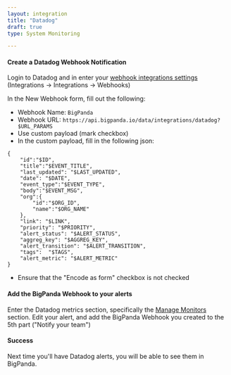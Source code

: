 ```yaml
---
layout: integration 
title: "Datadog"
draft: true
type: System Monitoring

---
```


#### Create a Datadog Webhook Notification  

Login to Datadog and in enter your [webhook integrations settings](https://app.datadoghq.com/account/settings#integrations/webhooks) (Integrations -> Integrations -> Webhooks)

In the New Webhook form, fill out the following:  

* Webhook Name: `BigPanda`
* Webhook URL: `https://api.bigpanda.io/data/integrations/datadog?$URL_PARAMS`
* Use custom payload (mark checkbox)
* In the custom payload, fill in the following json:

```
{
    "id":"$ID",
    "title":"$EVENT_TITLE",
    "last_updated": "$LAST_UPDATED",
    "date": "$DATE",
    "event_type":"$EVENT_TYPE",
    "body":"$EVENT_MSG",
    "org":{
        "id":"$ORG_ID",
        "name":"$ORG_NAME"
    },
    "link": "$LINK",
    "priority": "$PRIORITY",
    "alert_status": "$ALERT_STATUS",
    "aggreg_key": "$AGGREG_KEY",
    "alert_transition": "$ALERT_TRANSITION",
    "tags":  "$TAGS",
    "alert_metric": "$ALERT_METRIC"
}
```

* Ensure that the "Encode as form" checkbox is not checked

<!-- section-separator -->

#### Add the BigPanda Webhook to your alerts

Enter the Datadog metrics section, specifically the [Manage Monitors](https://app.datadoghq.com/monitors) section.
Edit your alert, and add the BigPanda Webhook you created to the 5th part ("Notify your team")
 
<!-- section-separator -->

#### Success
Next time you'll have Datadog alerts, you will be able to see them in BigPanda.
